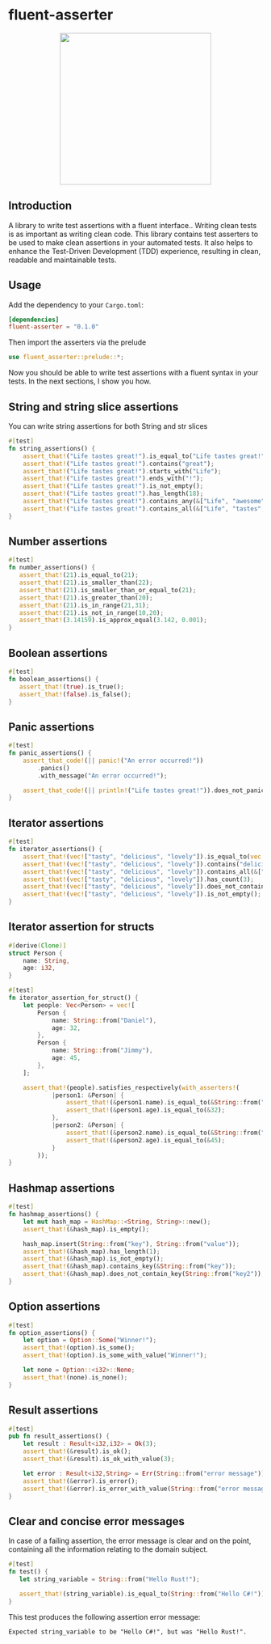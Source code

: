 # fluent-asserter

<p align="center">
  <img width=300 src="https://cdn.jsdelivr.net/gh/mirind4/dmoka-cdn/images/fluent-asserter-logo-white-bg.png" />
</p>


## Introduction

A library to write test assertions with a fluent interface.. Writing clean tests is as important as writing clean code.
This library contains test asserters to be used to make clean assertions in your automated tests.
It also helps to enhance the Test-Driven Development (TDD) experience, resulting in clean, readable and maintainable tests.

## Usage

Add the dependency to your `Cargo.toml`:

```toml
[dependencies]
fluent-asserter = "0.1.0"
```

Then import the asserters via the prelude

```rust
use fluent_asserter::prelude::*;
```

Now you should be able to write test assertions with a fluent syntax in your tests. In the next sections, I show you how.

## String and string slice assertions

You can write string assertions for both String and str slices

```rust
#[test]
fn string_assertions() {
    assert_that!("Life tastes great!").is_equal_to("Life tastes great!");
    assert_that!("Life tastes great!").contains("great");
    assert_that!("Life tastes great!").starts_with("Life");
    assert_that!("Life tastes great!").ends_with("!");
    assert_that!("Life tastes great!").is_not_empty();
    assert_that!("Life tastes great!").has_length(18);
    assert_that!("Life tastes great!").contains_any(&["Life", "awesome"]);
    assert_that!("Life tastes great!").contains_all(&["Life", "tastes", "great!"]);
}
 ```

## Number assertions

 ```rust
#[test]
fn number_assertions() {
    assert_that!(21).is_equal_to(21);
    assert_that!(21).is_smaller_than(22);
    assert_that!(21).is_smaller_than_or_equal_to(21);
    assert_that!(21).is_greater_than(20);
    assert_that!(21).is_in_range(21,31);
    assert_that!(21).is_not_in_range(10,20);
    assert_that!(3.14159).is_approx_equal(3.142, 0.001);
}
 ```

 ## Boolean assertions

 ```rust
#[test]
fn boolean_assertions() {
    assert_that!(true).is_true();
    assert_that!(false).is_false();
}
 ```

 ## Panic assertions

 ```rust
 #[test]
 fn panic_assertions() {
     assert_that_code!(|| panic!("An error occurred!"))
         .panics()
         .with_message("An error occurred!");

     assert_that_code!(|| println!("Life tastes great!")).does_not_panic();
 }
 ```

 ## Iterator assertions

 ```rust
 #[test]
 fn iterator_assertions() {
     assert_that!(vec!["tasty", "delicious", "lovely"]).is_equal_to(vec!["tasty", "delicious", "lovely"]);
     assert_that!(vec!["tasty", "delicious", "lovely"]).contains("delicious");
     assert_that!(vec!["tasty", "delicious", "lovely"]).contains_all(&["tasty", "delicious", "lovely"]);
     assert_that!(vec!["tasty", "delicious", "lovely"]).has_count(3);
     assert_that!(vec!["tasty", "delicious", "lovely"]).does_not_contain_any(&["awesome", "amazing"]);
     assert_that!(vec!["tasty", "delicious", "lovely"]).is_not_empty();
 }
 ```

 ## Iterator assertion for structs

 ```rust
 #[derive(Clone)]
 struct Person {
     name: String,
     age: i32,
 }

 #[test]
 fn iterator_assertion_for_struct() {
     let people: Vec<Person> = vec![
         Person {
             name: String::from("Daniel"),
             age: 32,
         },
         Person {
             name: String::from("Jimmy"),
             age: 45,
         },
     ];

     assert_that!(people).satisfies_respectively(with_asserters!(
             |person1: &Person| {
                 assert_that!(&person1.name).is_equal_to(&String::from("Daniel"));
                 assert_that!(&person1.age).is_equal_to(&32);
             },
             |person2: &Person| {
                 assert_that!(&person2.name).is_equal_to(&String::from("Jimmy"));
                 assert_that!(&person2.age).is_equal_to(&45);
             }
         ));
 }
 ```

## Hashmap assertions

```rust
#[test]
fn hashmap_assertions() {
    let mut hash_map = HashMap::<String, String>::new();
    assert_that!(&hash_map).is_empty();

    hash_map.insert(String::from("key"), String::from("value"));
    assert_that!(&hash_map).has_length(1);
    assert_that!(&hash_map).is_not_empty();
    assert_that!(&hash_map).contains_key(&String::from("key"));
    assert_that!(&hash_map).does_not_contain_key(String::from("key2"));
}
```


## Option assertions

```rust
#[test]
fn option_assertions() {
    let option = Option::Some("Winner!");
    assert_that!(option).is_some();
    assert_that!(option).is_some_with_value("Winner!");

    let none = Option::<i32>::None;
    assert_that!(none).is_none();
}
```

## Result assertions

```rust
#[test]
pub fn result_assertions() {
    let result : Result<i32,i32> = Ok(3);
    assert_that!(&result).is_ok();
    assert_that!(&result).is_ok_with_value(3);

    let error : Result<i32,String> = Err(String::from("error message"));
    assert_that!(&error).is_error();
    assert_that!(&error).is_error_with_value(String::from("error message"));
}
```

## Clear and concise error messages
 
In case of a failing assertion, the error message is clear and on the point, containing all the information relating to the domain subject.

```rust
#[test]
fn test() {
   let string_variable = String::from("Hello Rust!");

   assert_that!(string_variable).is_equal_to(String::from("Hello C#!"));
}
```

This test produces the following assertion error message:

```doc
Expected string_variable to be "Hello C#!", but was "Hello Rust!".
```
